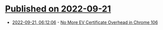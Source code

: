 # [Published on 2022-09-21](index.md)

* [2022-09-21, 06:12:06](https://lobste.rs/s/8uqzuw/no_more_ev_certificate_overhead_chrome) - [No More EV Certificate Overhead in Chrome 106](https://blog.webpagetest.org/posts/eliminating-ev-certificate-performance-overhead/)
